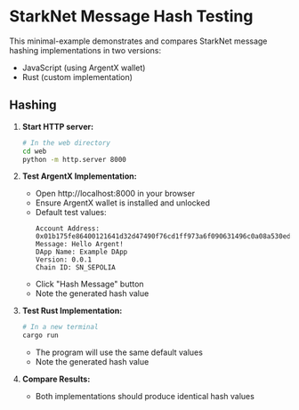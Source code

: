 # StarkNet Message Hash Testing

This minimal-example demonstrates and compares StarkNet message hashing implementations in two versions:
- JavaScript (using ArgentX wallet)
- Rust (custom implementation)

## Hashing

1. **Start HTTP server:**
   ```bash
   # In the web directory
   cd web
   python -m http.server 8000
   ```

2. **Test ArgentX Implementation:**
   - Open http://localhost:8000 in your browser
   - Ensure ArgentX wallet is installed and unlocked
   - Default test values:
     ```
     Account Address: 0x01b175fe86400121641d32d47490f76cd1ff973a6f090631496c0a08a530ed18
     Message: Hello Argent!
     DApp Name: Example DApp
     Version: 0.0.1
     Chain ID: SN_SEPOLIA
     ```
   - Click "Hash Message" button
   - Note the generated hash value

3. **Test Rust Implementation:**
   ```bash
   # In a new terminal
   cargo run
   ```
   - The program will use the same default values
   - Note the generated hash value

4. **Compare Results:**
   - Both implementations should produce identical hash values
